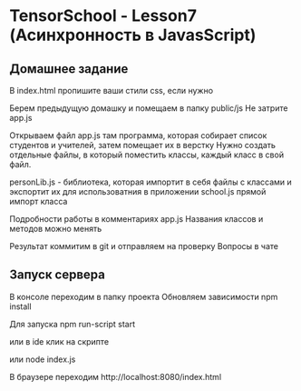 # TensorSchool - Lesson7 (Асинхронность в JavasScript)
## Домашнее задание 

В index.html пропишите ваши стили css, если нужно

Берем предыдущую домашку и помещаем в папку public/js
Не затрите app.js

Открываем файл app.js там программа, которая собирает список студентов и учителей, затем помещает их в верстку
Нужно создать отдельные файлы, в который поместить классы, каждый класс в свой файл.

personLib.js - библиотека, которая импортит в себя файлы с классами и экспортит их для использоватния в приложении
school.js прямой импорт класса

Подробности работы в комментариях app.js
Названия классов и методов можно менять

Результат коммитим в git и отправляем на проверку
Вопросы в чате

## Запуск сервера 
В консоле переходим в папку проекта
Обновляем зависимости
npm install

Для запуска 
npm run-script start

или в ide клик на скрипте

или 
node index.js

В браузере переходим
http://localhost:8080/index.html



